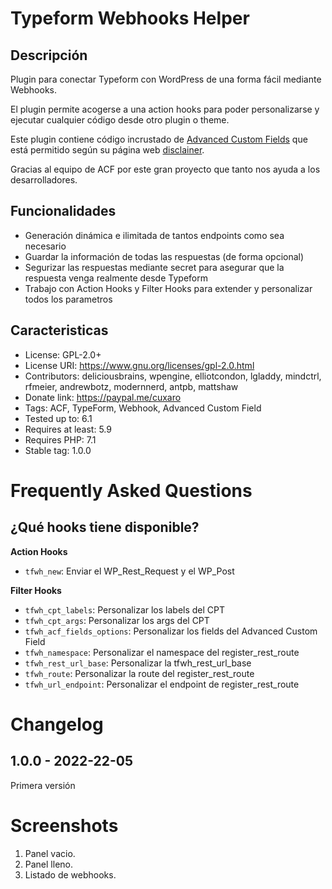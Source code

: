 # Typeform Webhooks Helper

## Descripción

Plugin para conectar Typeform con WordPress de una forma fácil mediante Webhooks. 

El plugin permite acogerse a una action hooks para poder personalizarse y ejecutar cualquier código desde otro plugin o theme.

Este plugin contiene código incrustado de [Advanced Custom Fields](https://wordpress.org/plugins/advanced-custom-fields/) que está permitido según su página web [disclainer](https://www.advancedcustomfields.com/resources/including-acf-within-a-plugin-or-theme/). 

Gracias al equipo de ACF por este gran proyecto que tanto nos ayuda a los desarrolladores.

## Funcionalidades

* Generación dinámica e ilimitada de tantos endpoints como sea necesario
* Guardar la información de todas las respuestas (de forma opcional)
* Segurizar las respuestas mediante secret para asegurar que la respuesta venga realmente desde Typeform
* Trabajo con Action Hooks y Filter Hooks para extender y personalizar todos los parametros


## Caracteristicas
* License: GPL-2.0+
* License URI: https://www.gnu.org/licenses/gpl-2.0.html
* Contributors: deliciousbrains, wpengine, elliotcondon, lgladdy, mindctrl, rfmeier, andrewbotz, modernnerd, antpb, mattshaw
* Donate link: https://paypal.me/cuxaro
* Tags: ACF, TypeForm, Webhook, Advanced Custom Field
* Tested up to: 6.1
* Requires at least: 5.9
* Requires PHP: 7.1
* Stable tag: 1.0.0




# Frequently Asked Questions

## ¿Qué hooks tiene disponible?

**Action Hooks**

* `tfwh_new`: Enviar el WP_Rest_Request y el WP_Post

**Filter Hooks** 

* `tfwh_cpt_labels`: Personalizar los labels del CPT
* `tfwh_cpt_args`: Personalizar los args del CPT
* `tfwh_acf_fields_options`: Personalizar los fields del Advanced Custom Field
* `tfwh_namespace`: Personalizar el namespace del register_rest_route
* `tfwh_rest_url_base`: Personalizar la tfwh_rest_url_base
* `tfwh_route`: Personalizar la route del register_rest_route
* `tfwh_url_endpoint`: Personalizar el endpoint de register_rest_route


# Changelog

## 1.0.0 - 2022-22-05  

Primera versión


# Screenshots 

1. Panel vacio.
1. Panel lleno.
1. Listado de webhooks.
